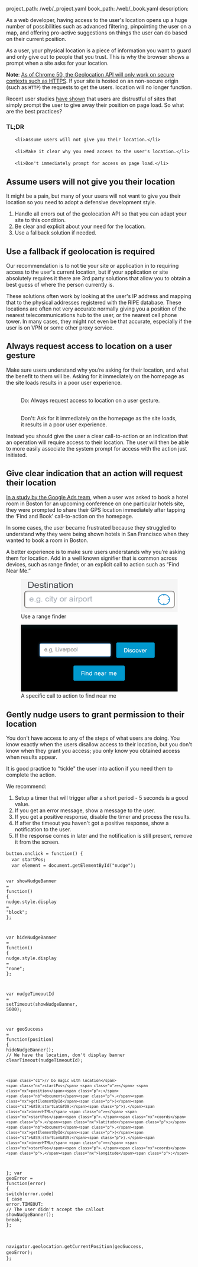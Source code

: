 project_path: /web/_project.yaml
book_path: /web/_book.yaml
description: 

<p class="intro">
  As a web developer, having access to the user's location opens up a huge number of possibilities such as advanced filtering, pinpointing the user on a map, and offering pro-active suggestions on things the user can do based on their current position.
</p>

As a user, your physical location is a piece of information you want to
guard and only give out to people that you trust.  This is why the browser
shows a prompt when a site asks for your location.

**Note**: [As of Chrome 50, the Geolocation API will only work on secure contexts such as HTTPS](/web/updates/2016/04/geolocation-on-secure-contexts-only).
If your site is hosted on an non-secure origin (such as `HTTP`) the requests to get the users.
location will no longer function.



Recent user studies <a href="http://static.googleusercontent.com/media/www.google.com/en/us/intl/ALL_ALL/think/multiscreen/pdf/multi-screen-moblie-whitepaper_research-studies.pdf">have shown</a> that
users are distrustful of sites that simply prompt the user to give away their
position on page load. So what are the best practices?
















<div class="wf-highlight-list wf-highlight-list--learning" markdown="1">
  <h3 class="wf-highlight-list__title">TL;DR</h3>

  
  <ul class="wf-highlight-list__list">
    
    <li>Assume users will not give you their location.</li>
    
    <li>Make it clear why you need access to the user's location.</li>
    
    <li>Don't immediately prompt for access on page load.</li>
    
  </ul>
  
</div>



## Assume users will not give you their location

It might be a pain, but many of your users will not want to give you their
location so you need to adopt a defensive development style.

1.  Handle all errors out of the geolocation API so that you can adapt your
    site to this condition.
2.  Be clear and explicit about your need for the location.
3.  Use a fallback solution if needed.

## Use a fallback if geolocation is required

Our recommendation is to not tie your site or application in to requiring
access to the user's current location, but  if your application or site
absolutely requires it there are 3rd party solutions that allow you to obtain
a best guess of where the person currently is.

These solutions often work by looking at the user's IP address and mapping that
to the physical addresses registered with the RIPE database.  These locations
are often not very accurate normally giving you a position of the nearest
telecommunications hub to the user, or the nearest cell phone tower.  In many
cases, they might not even be that accurate, especially if the user is on VPN
or some other proxy service.

## Always request access to location on a user gesture

Make sure users understand why you’re asking for their location, and what
the benefit to them will be.  Asking for it immediately on the homepage as 
the site loads results in a poor user experience.

<div class="mdl-grid">
  <figure class="mdl-cell mdl-cell--6-col">
    <img src="images/sw-navigation-good.png" srcset="images/sw-navigation-good.png 1x, images/sw-navigation-good-2x.png 2x" alt="">
    <figcaption class="wf-figcaption-good">Do: Always request access to location on a user gesture.</figcaption>
  </figure>
  <figure class="mdl-cell mdl-cell--6-col">
    <img src="images/sw-navigation-bad.png" srcset="images/sw-navigation-bad.png 1x, images/sw-navigation-bad-2x.png 2x" alt="">
    <figcaption class="wf-figcaption-bad">Don't: Ask for it immediately on the homepage as the site loads, it results in a poor user experience.</figcaption>
  </figure>
</div>

Instead you should give the user a clear call-to-action or an indication that
an operation will require access to their location.  The user will then be able
to more easily associate the system prompt for access with the action
just initiated.

## Give clear indication that an action will request their location

<a href="http://static.googleusercontent.com/media/www.google.com/en/us/intl/ALL_ALL/think/multiscreen/pdf/multi-screen-moblie-whitepaper_research-studies.pdf">In a study by the Google Ads team</a>, when a user was asked to book a hotel room in Boston for an upcoming conference on one particular hotels site, they were prompted to share their GPS location immediately after tapping the ‘Find and Book’ call-to-action on the homepage.

In some cases, the user became frustrated because they struggled to understand why
they were being shown hotels in San Francisco when they wanted to book a room in
Boston.

A better experience is to make sure users understands why you’re asking
them for location. Add in a well known signifier that is common across
devices, such as range finder, or an explicit call to action such as 
“Find Near Me.”

<div class="mdl-grid">
  <figure class="mdl-cell mdl-cell--6-col">
    <img src="images/indication.png">
    <figcaption>Use a range finder</figcaption>
  </figure>
  <figure class="mdl-cell mdl-cell--6-col">
    <img src="images/nearme.png">
    <figcaption>A specific call to action to find near me</figcaption>
  </figure>
</div>

## Gently nudge users to grant permission to their location

You don't have access to any of the steps of what users are doing.  You know exactly
when the users disallow access to their location, but you don't know
when they grant you access; you only know you obtained access when results appear.

It is good practice to "tickle" the user into action if you need them to complete the action.

We recommend: 

1.  Setup a timer that will trigger after a short period - 5 seconds is a good value.
2.  If you get an error message, show a message to the user.
3.  If you get a positive response, disable the timer and process the results.
4.  If after the timeout you haven't got a positive response, show a notification to the user.
5.  If the response comes in later and the notification is still present, remove it from the screen.

<div class="highlight"><pre><code class="language-javascript" data-lang="javascript"><span class="nx">button</span><span class="p">.</span><span class="nx">onclick</span> <span class="o">=</span> <span class="kd">function</span><span class="p">()</span> <span class="p">{</span>
  <span class="kd">var</span> <span class="nx">startPos</span><span class="p">;</span>
  <span class="kd">var</span> <span class="nx">element</span> <span class="o">=</span> <span class="nb">document</span><span class="p">.</span><span class="nx">getElementById</span><span class="p">(</span><span class="s2">&quot;nudge&quot;</span><span class="p">);</span>

  <span class="kd">var</span> <span class="nx">showNudgeBanner</span> <span class="o">=</span> <span class="kd">function</span><span class="p">()</span> <span class="p">{</span>
    <span class="nx">nudge</span><span class="p">.</span><span class="nx">style</span><span class="p">.</span><span class="nx">display</span> <span class="o">=</span> <span class="s2">&quot;block&quot;</span><span class="p">;</span>
  <span class="p">};</span>

  <span class="kd">var</span> <span class="nx">hideNudgeBanner</span> <span class="o">=</span> <span class="kd">function</span><span class="p">()</span> <span class="p">{</span>
    <span class="nx">nudge</span><span class="p">.</span><span class="nx">style</span><span class="p">.</span><span class="nx">display</span> <span class="o">=</span> <span class="s2">&quot;none&quot;</span><span class="p">;</span>
  <span class="p">};</span>

  <span class="kd">var</span> <span class="nx">nudgeTimeoutId</span> <span class="o">=</span> <span class="nx">setTimeout</span><span class="p">(</span><span class="nx">showNudgeBanner</span><span class="p">,</span> <span class="mi">5000</span><span class="p">);</span>

  <span class="kd">var</span> <span class="nx">geoSuccess</span> <span class="o">=</span> <span class="kd">function</span><span class="p">(</span><span class="nx">position</span><span class="p">)</span> <span class="p">{</span>
    <span class="nx">hideNudgeBanner</span><span class="p">();</span>
    <span class="c1">// We have the location, don&#39;t display banner</span>
    <span class="nx">clearTimeout</span><span class="p">(</span><span class="nx">nudgeTimeoutId</span><span class="p">);</span> 

    <span class="c1">// Do magic with location</span>
    <span class="nx">startPos</span> <span class="o">=</span> <span class="nx">position</span><span class="p">;</span>
    <span class="nb">document</span><span class="p">.</span><span class="nx">getElementById</span><span class="p">(</span><span class="s1">&#39;startLat&#39;</span><span class="p">).</span><span class="nx">innerHTML</span> <span class="o">=</span> <span class="nx">startPos</span><span class="p">.</span><span class="nx">coords</span><span class="p">.</span><span class="nx">latitude</span><span class="p">;</span>
    <span class="nb">document</span><span class="p">.</span><span class="nx">getElementById</span><span class="p">(</span><span class="s1">&#39;startLon&#39;</span><span class="p">).</span><span class="nx">innerHTML</span> <span class="o">=</span> <span class="nx">startPos</span><span class="p">.</span><span class="nx">coords</span><span class="p">.</span><span class="nx">longitude</span><span class="p">;</span>
  <span class="p">};</span>
  <span class="kd">var</span> <span class="nx">geoError</span> <span class="o">=</span> <span class="kd">function</span><span class="p">(</span><span class="nx">error</span><span class="p">)</span> <span class="p">{</span>
    <span class="k">switch</span><span class="p">(</span><span class="nx">error</span><span class="p">.</span><span class="nx">code</span><span class="p">)</span> <span class="p">{</span>
      <span class="k">case</span> <span class="nx">error</span><span class="p">.</span><span class="nx">TIMEOUT</span><span class="o">:</span>
        <span class="c1">// The user didn&#39;t accept the callout</span>
        <span class="nx">showNudgeBanner</span><span class="p">();</span>
        <span class="k">break</span><span class="p">;</span>
  <span class="p">};</span>

  <span class="nx">navigator</span><span class="p">.</span><span class="nx">geolocation</span><span class="p">.</span><span class="nx">getCurrentPosition</span><span class="p">(</span><span class="nx">geoSuccess</span><span class="p">,</span> <span class="nx">geoError</span><span class="p">);</span>
<span class="p">};</span></code></pre></div>


